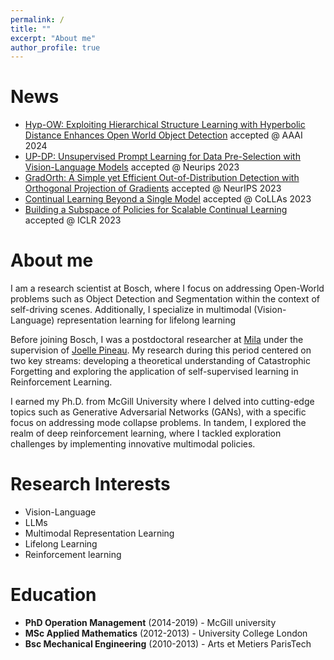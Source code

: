 ```yaml
---
permalink: /
title: ""
excerpt: "About me"
author_profile: true
---
```




News
======
* [Hyp-OW: Exploiting Hierarchical Structure Learning with Hyperbolic Distance Enhances Open World Object Detection](https://arxiv.org/abs/2306.14291) accepted  @ AAAI 2024
* [UP-DP: Unsupervised Prompt Learning for Data Pre-Selection with Vision-Language Models](https://arxiv.org/abs/2307.11227) accepted  @ Neurips 2023
* [GradOrth: A Simple yet Efficient Out-of-Distribution Detection with Orthogonal Projection of Gradients](https://arxiv.org/abs/2308.00310) accepted @ NeurIPS 2023
* [Continual Learning Beyond a Single Model](https://arxiv.org/abs/2202.09826) accepted @ CoLLAs 2023
* [Building a Subspace of Policies for Scalable Continual Learning](https://arxiv.org/abs/2211.10445) accepted @ ICLR 2023 


About me
======
I am a research scientist at Bosch, where I focus on addressing Open-World problems such as Object Detection and Segmentation within the context of self-driving scenes. Additionally, I specialize in multimodal (Vision-Language) representation learning for lifelong learning

Before joining Bosch, I was a postdoctoral researcher at [Mila](https://mila.quebec/en/) under the supervision of [Joelle Pineau](https://www.cs.mcgill.ca/~jpineau/). My research during this period centered on two key streams: developing a theoretical understanding of Catastrophic Forgetting and exploring the application of self-supervised learning in Reinforcement Learning.

I earned my Ph.D. from McGill University where I delved into cutting-edge topics such as Generative Adversarial Networks (GANs), with a specific focus on addressing mode collapse problems. In tandem, I explored the realm of deep reinforcement learning, where I tackled exploration challenges by implementing innovative multimodal policies.



Research Interests
======
+  Vision-Language
+  LLMs
+  Multimodal Representation Learning
+  Lifelong Learning  
+  Reinforcement learning


Education
======
+  <i class="fas fa-graduation-cap"></i> **PhD Operation Management** (2014-2019) - McGill university
+  <i class="fas fa-graduation-cap"></i> **MSc Applied Mathematics** (2012-2013) - University College London 
+  <i class="fas fa-graduation-cap"></i> **Bsc Mechanical Engineering** (2010-2013) - Arts et Metiers ParisTech








